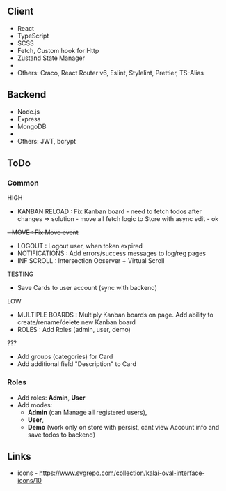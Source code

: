 ## Client
- React
- TypeScript 
- SCSS 
- Fetch, Custom hook for Http
- Zustand State Manager
- 
- Others: Craco, React Router v6, Eslint, Stylelint, Prettier, TS-Alias


## Backend
- Node.js
- Express
- MongoDB
- 
- Others: JWT, bcrypt


## ToDo
### Common
HIGH
- KANBAN RELOAD   :  Fix Kanban board - need to fetch todos after changes => solution - move all fetch logic to Store with async
edit - ok

~~- MOVE            :  Fix Move event~~
- LOGOUT          :  Logout user, when token expired
- NOTIFICATIONS   :  Add errors/success messages to log/reg pages
- INF SCROLL      :  Intersection Observer + Virtual Scroll

TESTING
- Save Cards to user account (sync with backend)

LOW
- MULTIPLE BOARDS    : Multiply Kanban boards on page. Add ability to create/rename/delete new Kanban board
- ROLES              : Add Roles (admin, user, demo)

???
- Add groups (categories) for Card
- Add additional field "Description" to Card

### Roles
- Add roles: **Admin**, **User**
- Add modes:
  - **Admin** (can Manage all registered users),
  - **User**,
  - **Demo** (work only on store with persist, cant view Account info and save todos to backend)


## Links
- icons - https://www.svgrepo.com/collection/kalai-oval-interface-icons/10
